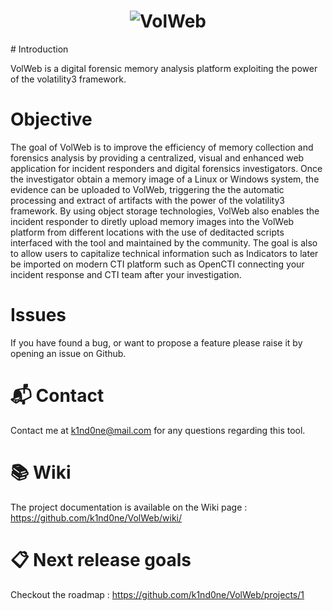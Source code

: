 <h1 align="center">
  <img src="https://github.com/k1nd0ne/VolWeb/assets/27780432/2c4cec14-b73c-4264-9936-215ca23a55d8" alt="VolWeb">
</h1>
# Introduction

VolWeb is a digital forensic memory analysis platform exploiting the power of the volatility3 framework.

# Objective

The goal of VolWeb is to improve the efficiency of memory collection and forensics analysis by providing a centralized, visual and enhanced web application for incident responders and digital forensics investigators.
Once the investigator obtain a memory image of a Linux or Windows system, the evidence can be uploaded to VolWeb, triggering the the automatic processing and extract of artifacts with the power of the volatility3 framework. By using object storage technologies, VolWeb also enables the incident responder to diretly upload memory images into the VolWeb platform from different locations with the use of deditacted scripts interfaced with the tool and maintained by the community. The goal is also to allow users to capitalize technical information such as Indicators to later be imported on modern CTI platform such as OpenCTI connecting your incident response and CTI team after your investigation.

# Issues

If you have found a bug, or want to propose a feature please raise it by opening an issue on Github.

# 📬 Contact 

Contact me at k1nd0ne@mail.com for any questions regarding this tool.

# 📚 Wiki 

The project documentation is available on the Wiki page : https://github.com/k1nd0ne/VolWeb/wiki/

# 📋 Next release goals 

Checkout the roadmap : https://github.com/k1nd0ne/VolWeb/projects/1
